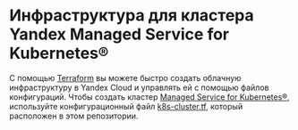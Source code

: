 # Инфраструктура для кластера Yandex Managed Service for Kubernetes®

С помощью [Terraform](https://www.terraform.io) вы можете быстро создать облачную инфраструктуру в Yandex Cloud и управлять ей с помощью файлов конфигураций. Чтобы создать кластер [Managed Service for Kubernetes®](https://yandex.cloud/ru/docs/managed-kubernetes), используйте конфигурационный файл [k8s-cluster.tf](k8s-cluster.tf), который расположен в этом репозитории.

